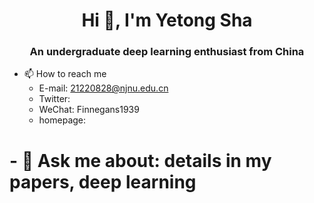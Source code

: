 <h1 align="center">Hi 👋, I'm Yetong Sha</h1>
<h3 align="center">An undergraduate deep learning enthusiast from China</h3>

- 📫 How to reach me
  * E-mail: 21220828@njnu.edu.cn
  * Twitter:
  * WeChat: Finnegans1939
  * homepage:
 
# - 💬 Ask me about: details in my papers, deep learning
